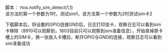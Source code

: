 脚本：
rtos.notify_sim_detect(1,1)  
该方法的第一个参数为1时，测试sim1，该方法第一个参数为2时测试sim卡2

下载脚本后，将设置的GPIO连接GND后，日志打印拔卡，观察日志可以看到sim卡移除（8910可以观察到，1603目前只可以观察到sim准备信息），开始拿掉原卡槽上的SIM卡，换一张放入卡槽后，断开GPIO与GND的连接，观察日志可以看到sim准备成功
